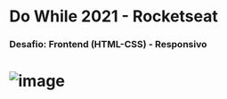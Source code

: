 # Do While 2021 - Rocketseat
### Desafio: Frontend (HTML-CSS) - Responsivo
# ![image](https://user-images.githubusercontent.com/83228763/139565930-a92daadf-f6df-4e07-8ec3-804b7ad38fb9.png)

